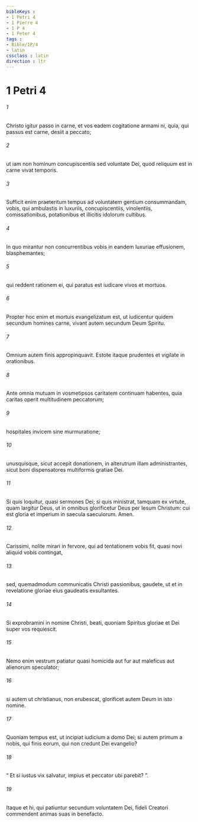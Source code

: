 ```yaml
---
bibleKeys : 
- 1 Petri 4
- 1 Pierre 4
- 1 P 4
- 1 Peter 4
tags : 
- Bible/1P/4
- latin
cssclass : latin
direction : ltr
---
```


# 1 Petri 4

###### 1
Christo igitur passo in carne, et vos eadem cogitatione armami ni, quia, qui passus est carne, desiit a peccato; 
###### 2
ut iam non hominum concupiscentiis sed voluntate Dei, quod reliquum est in carne vivat temporis. 
###### 3
Sufficit enim praeteritum tempus ad voluntatem gentium consummandam, vobis, qui ambulastis in luxuriis, concupiscentiis, vinolentiis, comissationibus, potationibus et illicitis idolorum cultibus. 
###### 4
In quo mirantur non concurrentibus vobis in eandem luxuriae effusionem, blasphemantes; 
###### 5
qui reddent rationem ei, qui paratus est iudicare vivos et mortuos. 
###### 6
Propter hoc enim et mortuis evangelizatum est, ut iudicentur quidem secundum homines carne, vivant autem secundum Deum Spiritu.
###### 7
Omnium autem finis appropinquavit. Estote itaque prudentes et vigilate in orationibus. 
###### 8
Ante omnia mutuam in vosmetipsos caritatem continuam habentes, quia caritas operit multitudinem peccatorum; 
###### 9
hospitales invicem sine murmuratione; 
###### 10
unusquisque, sicut accepit donationem, in alterutrum illam administrantes, sicut boni dispensatores multiformis gratiae Dei. 
###### 11
Si quis loquitur, quasi sermones Dei; si quis ministrat, tamquam ex virtute, quam largitur Deus, ut in omnibus glorificetur Deus per Iesum Christum: cui est gloria et imperium in saecula saeculorum. Amen.
###### 12
Carissimi, nolite mirari in fervore, qui ad tentationem vobis fit, quasi novi aliquid vobis contingat, 
###### 13
sed, quemadmodum communicatis Christi passionibus, gaudete, ut et in revelatione gloriae eius gaudeatis exsultantes. 
###### 14
Si exprobramini in nomine Christi, beati, quoniam Spiritus gloriae et Dei super vos requiescit. 
###### 15
Nemo enim vestrum patiatur quasi homicida aut fur aut maleficus aut alienorum speculator; 
###### 16
si autem ut christianus, non erubescat, glorificet autem Deum in isto nomine.
###### 17
Quoniam tempus est, ut incipiat iudicium a domo Dei; si autem primum a nobis, qui finis eorum, qui non credunt Dei evangelio?
###### 18
“ Et si iustus vix salvatur, impius et peccator ubi parebit? ”.
###### 19
Itaque et hi, qui patiuntur secundum voluntatem Dei, fideli Creatori commendent animas suas in benefacto.
